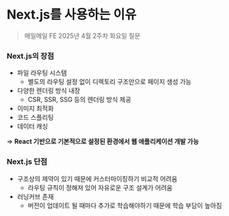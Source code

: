 #  Next.js를 사용하는 이유

> 매일메일 FE 2025년 4월 2주차 화요일 질문

### Next.js의 장점
- 파일 라우팅 시스템
    - 별도의 라우팅 설정 없이 디렉토리 구조만으로 페이지 생성 가능
- 다양한 렌더링 방식 내장
    - CSR, SSR, SSG 등의 렌더링 방식 제공
- 이미지 최적화
- 코드 스플리팅
- 데이터 캐싱

=> **React 기반으로 기본적으로 설정된 환경에서 웹 애플리케이션 개발 가능**

### Next.js 단점
- 구조상의 제약이 있기 때문에 커스터마이징하기 비교적 어려움
    - 라우팅 규칙이 정해져 있어 자유로운 구조 설계가 어려움
- 러닝커브 존재
    - 버전이 업데이트 될 때마다 추가로 학습해야하기 때문에 학습 부담이 높아짐 